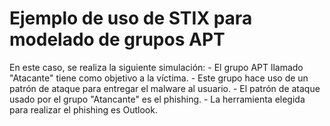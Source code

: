<h1>Ejemplo de uso de STIX para modelado de grupos APT</h1>
En este caso, se realiza la siguiente simulación:
- El grupo APT llamado "Atacante" tiene como objetivo a la víctima.
- Este grupo hace uso de un patrón de ataque para entregar el malware al usuario.
- El patrón de ataque usado por el grupo "Atancante" es el phishing.
- La herramienta elegida para realizar el phishing es Outlook.

